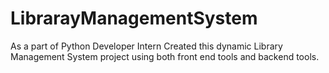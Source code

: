 # LibrarayManagementSystem
As a part of Python Developer Intern
Created this dynamic Library Management System project using both front end tools and backend tools.
